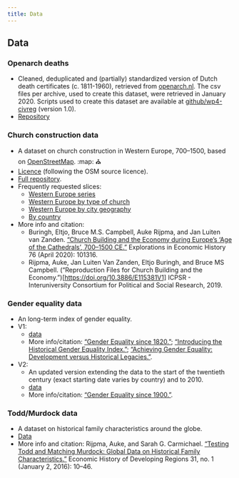 ```yaml
---
title: Data
---
```


## Data

### Openarch deaths
* Cleaned, deduplicated and (partially) standardized version of Dutch death certificates (c. 1811-1960), retrieved from [openarch.nl](https://www.openarch.nl). The csv files per archive, used to create this dataset, were retrieved in January 2020. Scripts used to create this dataset are available at [github/wp4-civreg](https://github.com/CLARIAH/wp4-civreg) (version 1.0).
* [Repository](https://datasets.iisg.amsterdam/dataset.xhtml?persistentId=hdl:10622/PCAEGG)

### Church construction data
* A dataset on church construction in Western Europe, 700–1500, based on [OpenStreetMap](https://www.openstreetmap.org). :map: :church:
* [Licence](https://raw.githubusercontent.com/rijpma/cathedrals/master/dat/odbl-10.txt) (following the OSM source licence).
* [Full repository](https://github.com/rijpma/cathedrals).
* Frequently requested slices:
    * [Western Europe series](https://raw.githubusercontent.com/rijpma/cathedrals/master/dat/figure3.csv)
    * [Western Europe by type of church](https://raw.githubusercontent.com/rijpma/cathedrals/master/dat/figure8.csv)
    * [Western Europe by city geography](https://raw.githubusercontent.com/rijpma/cathedrals/master/dat/figure9.csv)
    * [By country](https://raw.githubusercontent.com/rijpma/cathedrals/master/dat/countrydata.csv)
* More info and citation:
    * Buringh, Eltjo, Bruce M.S. Campbell, Auke Rijpma, and Jan Luiten van Zanden. [“Church Building and the Economy during Europe’s ‘Age of the Cathedrals’, 700–1500 CE.”](https://doi.org/10.1016/j.eeh.2019.101316) Explorations in Economic History 76 (April 2020): 101316.
    * Rijpma, Auke, Jan Luiten Van Zanden, Eltjo Buringh, and Bruce MS Campbell. (“Reproduction Files for Church Building and the Economy.”)[https://doi.org/10.3886/E115381V1] ICPSR - Interuniversity Consortium for Political and Social Research, 2019.

### Gender equality data
* An long-term index of gender equality.
* V1:
    * [data](https://hdl.handle.net/10622/AWH3IV)
    * More info/citation: [“Gender Equality since 1820.”](https://doi.org/10.1787/9789264214262-16-en); [“Introducing the Historical Gender Equality Index.”](https://doi.org/10.1080/13545701.2018.1442582); [“Achieving Gender Equality: Development versus Historical Legacies.”](https://doi.org/10.1093/cesifo/ifu027).
* V2:
    * An updated version extending the data to the start of the twentieth century (exact starting date varies by country) and to 2010.
    * [data]()
    * More info/citation: [“Gender Equality since 1900.”](https://doi.org/10.1787/d005dfaf-en).


### Todd/Murdock data
* A dataset on historical family characteristics around the globe.
* [Data](/data/tt.zip)
* More info and citation: Rijpma, Auke, and Sarah G. Carmichael. [“Testing Todd and Matching Murdock: Global Data on Historical Family Characteristics.”](https://doi.org/10.1080/20780389.2015.1114415) Economic History of Developing Regions 31, no. 1 (January 2, 2016): 10–46.